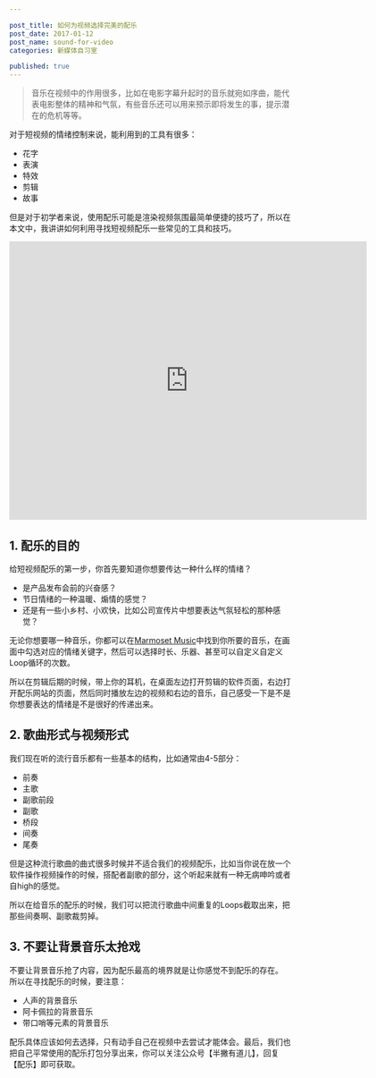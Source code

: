 ```yaml
---

post_title: 如何为视频选择完美的配乐
post_date: 2017-01-12
post_name: sound-for-video
categories: 新媒体自习室

published: true
---
```

> 音乐在视频中的作用很多，比如在电影字幕升起时的音乐就宛如序曲，能代表电影整体的精神和气氛，有些音乐还可以用来预示即将发生的事，提示潜在的危机等等。

对于短视频的情绪控制来说，能利用到的工具有很多：

- 花字
- 表演
- 特效
- 剪辑
- 故事

但是对于初学者来说，使用配乐可能是渲染视频氛围最简单便捷的技巧了，所以在本文中，我讲讲如何利用寻找短视频配乐一些常见的工具和技巧。

<iframe src="https://v.qq.com/iframe/player.html?vid=b03653gwpwo&amp;tiny=0&amp;auto=0" width="640" height="498" frameborder="0" allowfullscreen="allowfullscreen"></iframe>

## 1. 配乐的目的

给短视频配乐的第一步，你首先要知道你想要传达一种什么样的情绪？

- 是产品发布会前的兴奋感？
- 节日情绪的一种温暖、煽情的感觉？
- 还是有一些小乡村、小欢快，比如公司宣传片中想要表达气氛轻松的那种感觉？

无论你想要哪一种音乐，你都可以在[Marmoset Music](https://www.marmosetmusic.com/)中找到你所要的音乐，在画面中勾选对应的情绪关键字，然后可以选择时长、乐器、甚至可以自定义自定义Loop循环的次数。

所以在剪辑后期的时候，带上你的耳机，在桌面左边打开剪辑的软件页面，右边打开配乐网站的页面，然后同时播放左边的视频和右边的音乐，自己感受一下是不是你想要表达的情绪是不是很好的传递出来。

## 2. 歌曲形式与视频形式

我们现在听的流行音乐都有一些基本的结构，比如通常由4-5部分：
- 前奏
- 主歌
- 副歌前段
- 副歌
- 桥段
- 间奏
- 尾奏

但是这种流行歌曲的曲式很多时候并不适合我们的视频配乐，比如当你说在放一个软件操作视频操作的时候，搭配者副歌的部分，这个听起来就有一种无病呻吟或者自high的感觉。

所以在给音乐的配乐的时候，我们可以把流行歌曲中间重复的Loops截取出来，把那些间奏啊、副歌裁剪掉。

## 3. 不要让背景音乐太抢戏

不要让背景音乐抢了内容，因为配乐最高的境界就是让你感觉不到配乐的存在。
所以在寻找配乐的时候，要注意：

- 人声的背景音乐
- 阿卡佩拉的背景音乐
- 带口哨等元素的背景音乐

配乐具体应该如何去选择，只有动手自己在视频中去尝试才能体会。最后，我们也把自己平常使用的配乐打包分享出来，你可以关注公众号【半撇有道儿】，回复【配乐】即可获取。

